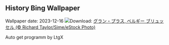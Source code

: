## History Bing Wallpaper
Wallpaper date: 2023-12-16
![](https://www.bing.com/th?id=OHR.GrandPlaceXmas_JA-JP8582950407_UHD.jpg&w=1000)Download: [グラン・プラス, ベルギー ブリュッセル (© Richard Taylor/Sime/eStock Photo)](https://www.bing.com/th?id=OHR.GrandPlaceXmas_JA-JP8582950407_UHD.jpg)

Auto get programm by LtgX
